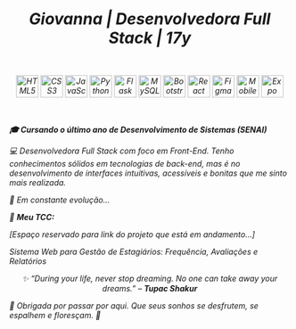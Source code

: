 <h1 align="center"><i> Giovanna | Desenvolvedora Full Stack | 17y <i></h1>
<br/>

<!-- Tecnologias com apenas ícones -->
<p align="center">
  <img src="https://cdn.jsdelivr.net/gh/devicons/devicon/icons/html5/html5-original.svg" width="40" alt="HTML5" />
  <img src="https://cdn.jsdelivr.net/gh/devicons/devicon/icons/css3/css3-original.svg" width="40" alt="CSS3" />
  <img src="https://cdn.jsdelivr.net/gh/devicons/devicon/icons/javascript/javascript-original.svg" width="40" alt="JavaScript" />
  <img src="https://cdn.jsdelivr.net/gh/devicons/devicon/icons/python/python-original.svg" width="40" alt="Python" />
  <img src="https://cdn.jsdelivr.net/gh/devicons/devicon/icons/flask/flask-original.svg" width="40" alt="Flask" />
  <img src="https://cdn.jsdelivr.net/gh/devicons/devicon/icons/mysql/mysql-original.svg" width="40" alt="MySQL" />
  <img src="https://cdn.jsdelivr.net/gh/devicons/devicon/icons/bootstrap/bootstrap-original.svg" width="40" alt="Bootstrap" />
  <img src="https://cdn.jsdelivr.net/gh/devicons/devicon/icons/react/react-original.svg" width="40" alt="React" />
  <img src="https://cdn.jsdelivr.net/gh/devicons/devicon/icons/figma/figma-original.svg" width="40" alt="Figma" />
  <img src="https://cdn.jsdelivr.net/gh/devicons/devicon/icons/android/android-original.svg" width="40" alt="Mobile" />
<img src="https://img.icons8.com/color/48/000000/expo.png" width="40" alt="Expo" />


</p>

<br/>
  
  <strong > 🎓 Cursando o último ano de Desenvolvimento de Sistemas (SENAI) </strong>  
<p "> 💻 Desenvolvedora Full Stack com foco em Front-End. Tenho conhecimentos sólidos em tecnologias de back-end, mas é no desenvolvimento de interfaces intuitivas, acessíveis e bonitas que me sinto mais realizada.  </p>  
<p> 🧠 Em constante evolução... </p>  

  📝 <strong>Meu TCC:</strong>  

  <em>[Espaço reservado para link do projeto que está em andamento...] <p>Sistema Web para Gestão de Estagiários: Frequência, Avaliações e Relatórios</p> </em>    
<p align="center"><i>✨ “During your life, never stop dreaming. No one can take away your dreams.” – <strong>Tupac Shakur</strong> </i></p>


<p ><i>🫧 Obrigada por passar por aqui. Que seus sonhos se desfrutem, se espalhem e floresçam. 🫧</i></p>
